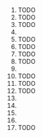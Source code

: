 1. TODO
2. TODO
3. TODO
4.
5. TODO
6. TODO
7. TODO
8. TODO
9.
10. TODO
11. TODO
12. TODO
13.
14.
15.
16.
17. TODO